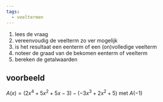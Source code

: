 ```yaml
---
tags:
  - veeltermen
---
```

1. lees de vraag 
2. vereenvoudig de veelterm zo ver mogelijk 
3. is het resultaat een eenterm of een (on)volledige veelterm
4. noteer de graad van de bekomen eenterm of veelterm
5. bereken de getalwaarden 


## voorbeeld 
$A(x) = \left(2x^4 + 5x^2 + 5x - 3\right) - \left(-3x^3 + 2x^2 + 5\right)$ met $A(-1)$ 

